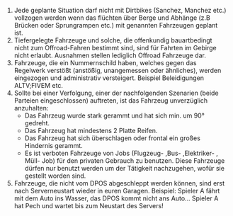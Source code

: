 1.  Jede geplante Situation darf nicht mit Dirtbikes (Sanchez, Manchez etc.) vollzogen werden wenn das flüchten über Berge und Abhänge (z.B Brücken oder Sprungrampen etc.) mit genannten Fahrzeugen geplant ist.
2.  Tiefergelegte Fahrzeuge und solche, die offenkundig bauartbedingt nicht zum Offroad-Fahren bestimmt sind, sind für Fahrten im Gebirge nicht erlaubt. Ausnahmen stellen lediglich Offroad Fahrzeuge dar.
3.  Fahrzeuge, die ein Nummernschild haben, welches gegen das Regelwerk verstößt (anstößig, unangemessen oder ähnliches), werden eingezogen und administrativ versteigert. Beispiel Beleidigungen ALTV;FIVEM etc.
4.  Sollte bei einer Verfolgung, einer der nachfolgenden Szenarien (beide Parteien eingeschlossen) auftreten, ist das Fahrzeug unverzüglich anzuhalten:
    -   Das Fahrzeug wurde stark gerammt und hat sich min. um 90° gedreht.
    -   Das Fahrzeug hat mindestens 2 Platte Reifen.
    -   Das Fahrzeug hat sich überschlagen oder frontal ein großes Hindernis gerammt.
    -   Es ist verboten Fahrzeuge von Jobs (Flugzeug- ,Bus- ,Elektriker- , Müll- Job) für den privaten Gebrauch zu benutzen. Diese Fahrzeuge dürfen nur benutzt werden um der Tätigkeit nachzugehen, wofür sie gestellt worden sind.
5.  Fahrzeuge, die nicht vom DPOS abgeschleppt werden können, sind erst nach Serverneustart wieder in euren Garagen. Beispiel: Spieler A fährt mit dem Auto ins Wasser, das DPOS kommt nicht ans Auto… Spieler A hat Pech und wartet bis zum Neustart des Servers!